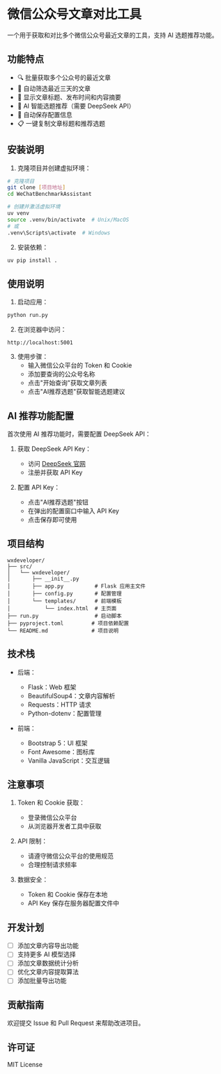 # 微信公众号文章对比工具

一个用于获取和对比多个微信公众号最近文章的工具，支持 AI 选题推荐功能。

## 功能特点

- 🔍 批量获取多个公众号的最近文章
- 📅 自动筛选最近三天的文章
- 📝 显示文章标题、发布时间和内容摘要
- 🤖 AI 智能选题推荐（需要 DeepSeek API）
- 💾 自动保存配置信息
- 📋 一键复制文章标题和推荐选题

## 安装说明

1. 克隆项目并创建虚拟环境：
```bash
# 克隆项目
git clone [项目地址]
cd WeChatBenchmarkAssistant

# 创建并激活虚拟环境
uv venv
source .venv/bin/activate  # Unix/MacOS
# 或
.venv\Scripts\activate  # Windows
```

2. 安装依赖：
```bash
uv pip install .
```

## 使用说明

1. 启动应用：
```bash
python run.py
```

2. 在浏览器中访问：
```
http://localhost:5001
```

3. 使用步骤：
   - 输入微信公众平台的 Token 和 Cookie
   - 添加要查询的公众号名称
   - 点击"开始查询"获取文章列表
   - 点击"AI推荐选题"获取智能选题建议

## AI 推荐功能配置

首次使用 AI 推荐功能时，需要配置 DeepSeek API：

1. 获取 DeepSeek API Key：
   - 访问 [DeepSeek 官网](https://deepseek.com)
   - 注册并获取 API Key

2. 配置 API Key：
   - 点击"AI推荐选题"按钮
   - 在弹出的配置窗口中输入 API Key
   - 点击保存即可使用

## 项目结构

```
wxdeveloper/
├── src/
│   └── wxdeveloper/
│       ├── __init__.py
│       ├── app.py          # Flask 应用主文件
│       ├── config.py       # 配置管理
│       └── templates/      # 前端模板
│           └── index.html  # 主页面
├── run.py                  # 启动脚本
├── pyproject.toml         # 项目依赖配置
└── README.md              # 项目说明
```

## 技术栈

- 后端：
  - Flask：Web 框架
  - BeautifulSoup4：文章内容解析
  - Requests：HTTP 请求
  - Python-dotenv：配置管理

- 前端：
  - Bootstrap 5：UI 框架
  - Font Awesome：图标库
  - Vanilla JavaScript：交互逻辑

## 注意事项

1. Token 和 Cookie 获取：
   - 登录微信公众平台
   - 从浏览器开发者工具中获取

2. API 限制：
   - 请遵守微信公众平台的使用规范
   - 合理控制请求频率

3. 数据安全：
   - Token 和 Cookie 保存在本地
   - API Key 保存在服务器配置文件中

## 开发计划

- [ ] 添加文章内容导出功能
- [ ] 支持更多 AI 模型选择
- [ ] 添加文章数据统计分析
- [ ] 优化文章内容提取算法
- [ ] 添加批量导出功能

## 贡献指南

欢迎提交 Issue 和 Pull Request 来帮助改进项目。

## 许可证

MIT License 